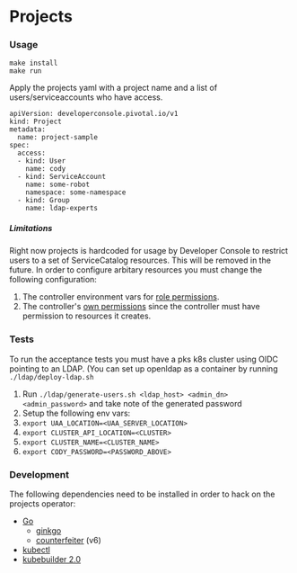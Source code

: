 # Projects

### Usage

```
make install
make run
```

Apply the projects yaml with a project name and a list of users/serviceaccounts who have access.
```
apiVersion: developerconsole.pivotal.io/v1
kind: Project
metadata:
  name: project-sample
spec:
  access:
  - kind: User
    name: cody
  - kind: ServiceAccount
    name: some-robot
    namespace: some-namespace
  - kind: Group
    name: ldap-experts
```

##### Limitations

Right now projects is hardcoded for usage by Developer Console to restrict users to a set of ServiceCatalog resources. This will be removed in the future. 
In order to configure arbitary resources you must change the following configuration:
1. The controller environment vars for [role permissions](https://github.com/pivotal/projects-operator/blob/master/config/manager/manager.yaml#L40-L45).
1. The controller's [own permissions](https://github.com/pivotal/projects-operator/blob/master/controllers/project_controller.go#L54-L55) since the controller must have permission to resources it creates.


### Tests

To run the acceptance tests you must have a pks k8s cluster using OIDC pointing to an LDAP. (You can set up openldap as a container by running `./ldap/deploy-ldap.sh`
1. Run `./ldap/generate-users.sh <ldap_host> <admin_dn> <admin_password>` and take note of the generated password
1. Setup the following env vars: 
  1. `export UAA_LOCATION=<UAA_SERVER_LOCATION>`
  1. `export CLUSTER_API_LOCATION=<CLUSTER>`
  1. `export CLUSTER_NAME=<CLUSTER_NAME>`
  1. `export CODY_PASSWORD=<PASSWORD_ABOVE>`

### Development

The following dependencies need to be installed in order to hack on the projects operator:

* [Go](https://golang.org/doc/install)
  * [ginkgo](https://github.com/onsi/ginkgo)
  * [counterfeiter](https://github.com/maxbrunsfeld/counterfeiter) (v6)
* [kubectl](https://kubernetes.io/docs/tasks/tools/install-kubectl/)
* [kubebuilder 2.0](https://github.com/kubernetes-sigs/kubebuilder)


